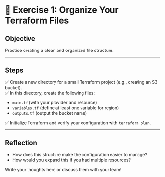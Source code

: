 # 📝 Exercise 1: Organize Your Terraform Files

## Objective

Practice creating a clean and organized file structure.

---

## Steps

✅ Create a new directory for a small Terraform project (e.g., creating an S3 bucket).  
✅ In this directory, create the following files:

- `main.tf` (with your provider and resource)  
- `variables.tf` (define at least one variable for region)  
- `outputs.tf` (output the bucket name)

✅ Initialize Terraform and verify your configuration with `terraform plan`.

---

## Reflection

- How does this structure make the configuration easier to manage?  
- How would you expand this if you had multiple resources?

Write your thoughts here or discuss them with your team!